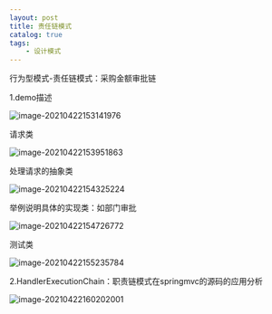 ```yaml
---
layout: post
title: 责任链模式
catalog: true
tags:
    - 设计模式
---
```

行为型模式-责任链模式：采购金额审批链

1.demo描述

![image-20210422153141976](https://gitee.com/chrisxyq/picgo/raw/master/img/image-20210422153141976.png)

请求类

![image-20210422153951863](C:\Users\13692\AppData\Roaming\Typora\typora-user-images\image-20210422153951863.png)

处理请求的抽象类

![image-20210422154325224](C:\Users\13692\AppData\Roaming\Typora\typora-user-images\image-20210422154325224.png)

举例说明具体的实现类：如部门审批

![image-20210422154726772](https://gitee.com/chrisxyq/picgo/raw/master/img/image-20210422154726772.png)

测试类

![image-20210422155235784](https://gitee.com/chrisxyq/picgo/raw/master/img/image-20210422155235784.png)

2.HandlerExecutionChain：职责链模式在springmvc的源码的应用分析

![image-20210422160202001](https://gitee.com/chrisxyq/picgo/raw/master/img/image-20210422160202001.png)